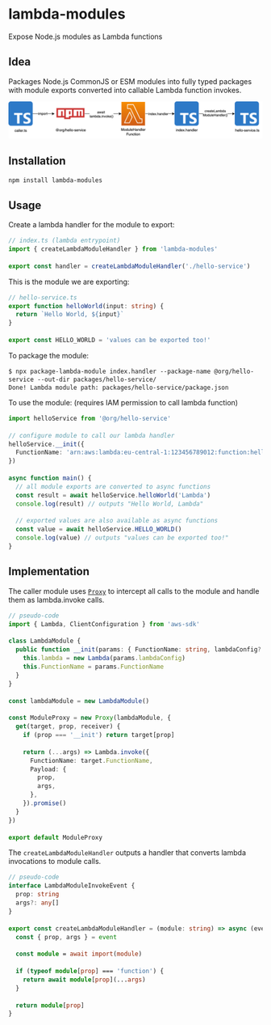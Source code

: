 # lambda-modules

Expose Node.js modules as Lambda functions

## Idea

Packages Node.js CommonJS or ESM modules into fully typed packages with module
exports converted into callable Lambda function invokes.

![Diagram](./lambda-modules.drawio.png)

## Installation

```
npm install lambda-modules
```

## Usage

Create a lambda handler for the module to export:

```ts
// index.ts (lambda entrypoint)
import { createLambdaModuleHandler } from 'lambda-modules'

export const handler = createLambdaModuleHandler('./hello-service')
```

This is the module we are exporting:

```ts
// hello-service.ts
export function helloWorld(input: string) {
  return `Hello World, ${input}`
}

export const HELLO_WORLD = 'values can be exported too!'
```

To package the module:

```
$ npx package-lambda-module index.handler --package-name @org/hello-service --out-dir packages/hello-service/
Done! Lambda module path: packages/hello-service/package.json
```

To use the module: (requires IAM permission to call lambda function)

```ts
import helloService from '@org/hello-service'

// configure module to call our lambda handler
helloService.__init({
  FunctionName: 'arn:aws:lambda:eu-central-1:123456789012:function:hello-service-module-handler',
})

async function main() {
  // all module exports are converted to async functions
  const result = await helloService.helloWorld('Lambda')
  console.log(result) // outputs "Hello World, Lambda"

  // exported values are also available as async functions
  const value = await helloService.HELLO_WORLD()
  console.log(value) // outputs "values can be exported too!"
}
```

## Implementation

The caller module uses [`Proxy`](https://developer.mozilla.org/en-US/docs/Web/JavaScript/Reference/Global_Objects/Proxy)
to intercept all calls to the module and handle them as lambda.invoke calls.

```ts
// pseudo-code
import { Lambda, ClientConfiguration } from 'aws-sdk'

class LambdaModule {
  public function __init(params: { FunctionName: string, lambdaConfig?: ClientConfiguration }) {
    this.lambda = new Lambda(params.lambdaConfig)
    this.FunctionName = params.FunctionName
  }
}

const lambdaModule = new LambdaModule()

const ModuleProxy = new Proxy(lambdaModule, {
  get(target, prop, receiver) {
    if (prop === '__init') return target[prop]

    return (...args) => Lambda.invoke({
      FunctionName: target.FunctionName,
      Payload: {
        prop,
        args,
      },
    }).promise()
  }
})

export default ModuleProxy
```

The `createLambdaModuleHandler` outputs a handler that converts lambda invocations
to module calls.

```ts
// pseudo-code
interface LambdaModuleInvokeEvent {
  prop: string
  args?: any[]
}

export const createLambdaModuleHandler = (module: string) => async (event: LambdaModuleInvokeEvent) => {
  const { prop, args } = event

  const module = await import(module)

  if (typeof module[prop] === 'function') {
    return await module[prop](...args)
  }

  return module[prop]
}
```
